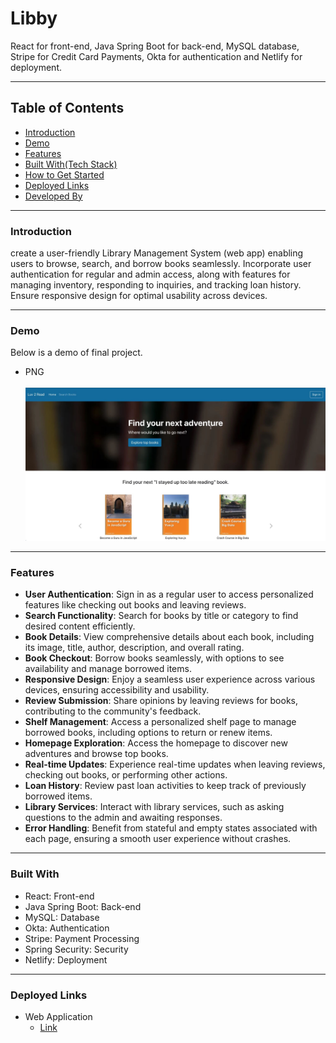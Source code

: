 # Libby

React for front-end, Java Spring Boot for back-end, MySQL database, Stripe for Credit Card Payments, Okta for authentication and Netlify for deployment.

---

## Table of Contents

- [Introduction](#introduction)
- [Demo](#demo)
- [Features](#features)
- [Built With(Tech Stack)](#built-with)
- [How to Get Started](#how-to-get-started)
- [Deployed Links](#deployed-links)
- [Developed By](#developed-by)

---

### Introduction

create a user-friendly Library Management System (web app) enabling users to browse, search, and borrow books seamlessly. Incorporate user authentication for regular and admin access, along with features for managing inventory, responding to inquiries, and tracking loan history. Ensure responsive design for optimal usability across devices.

---

### Demo

Below is a demo of final project.

- PNG <br/> <br/> ![](./assets/screenshot.png)

---

### Features

- **User Authentication**: Sign in as a regular user to access personalized features like checking out books and leaving reviews.
- **Search Functionality**: Search for books by title or category to find desired content efficiently.
- **Book Details**: View comprehensive details about each book, including its image, title, author, description, and overall rating.
- **Book Checkout**: Borrow books seamlessly, with options to see availability and manage borrowed items.
- **Responsive Design**: Enjoy a seamless user experience across various devices, ensuring accessibility and usability.
- **Review Submission**: Share opinions by leaving reviews for books, contributing to the community's feedback.
- **Shelf Management**: Access a personalized shelf page to manage borrowed books, including options to return or renew items.
- **Homepage Exploration**: Access the homepage to discover new adventures and browse top books.
- **Real-time Updates**: Experience real-time updates when leaving reviews, checking out books, or performing other actions.
- **Loan History**: Review past loan activities to keep track of previously borrowed items.
- **Library Services**: Interact with library services, such as asking questions to the admin and awaiting responses.
- **Error Handling**: Benefit from stateful and empty states associated with each page, ensuring a smooth user experience without crashes.

---

### Built With

- React: Front-end
- Java Spring Boot: Back-end
- MySQL: Database
- Okta: Authentication
- Stripe: Payment Processing
- Spring Security: Security
- Netlify: Deployment

---

### Deployed Links

- Web Application
  - [Link](https://libbry.netlify.app/)
